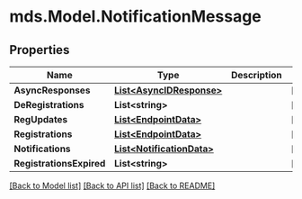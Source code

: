 # mds.Model.NotificationMessage
## Properties

Name | Type | Description | Notes
------------ | ------------- | ------------- | -------------
**AsyncResponses** | [**List&lt;AsyncIDResponse&gt;**](AsyncIDResponse.md) |  | [optional] 
**DeRegistrations** | **List&lt;string&gt;** |  | [optional] 
**RegUpdates** | [**List&lt;EndpointData&gt;**](EndpointData.md) |  | [optional] 
**Registrations** | [**List&lt;EndpointData&gt;**](EndpointData.md) |  | [optional] 
**Notifications** | [**List&lt;NotificationData&gt;**](NotificationData.md) |  | [optional] 
**RegistrationsExpired** | **List&lt;string&gt;** |  | [optional] 

[[Back to Model list]](../README.md#documentation-for-models) [[Back to API list]](../README.md#documentation-for-api-endpoints) [[Back to README]](../README.md)

